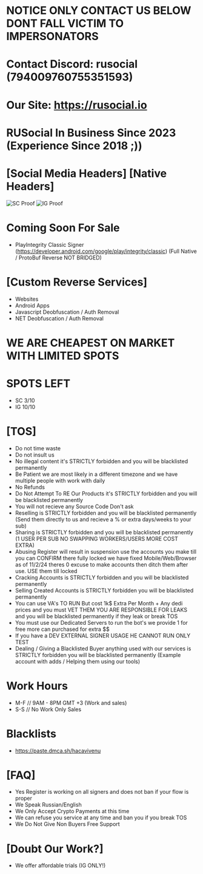# NOTICE ONLY CONTACT US BELOW DONT FALL VICTIM TO IMPERSONATORS

# Contact Discord: rusocial (794009760755351593)
# Our Site: https://rusocial.io
# RUSocial In Business Since 2023 (Experience Since 2018 ;))

# [Social Media Headers] [Native Headers]
![SC Proof](https://github.com/user-attachments/assets/c1a68c1c-ca6f-45bd-802e-cf055436e0a3)
![IG Proof](https://github.com/user-attachments/assets/9de436e0-dc29-4b58-a50b-660af28e140b)

# Coming Soon For Sale
- PlayIntegrity Classic Signer (https://developer.android.com/google/play/integrity/classic) (Full Native / ProtoBuf Reverse NOT BRIDGED)

# [Custom Reverse Services]
- Websites
- Android Apps
- Javascript Deobfuscation / Auth Removal
- NET Deobfuscation / Auth Removal

# WE ARE CHEAPEST ON MARKET WITH LIMITED SPOTS

# SPOTS LEFT
- SC 3/10
- IG 10/10

# [TOS]
- Do not time waste
- Do not insult us
- No illegal content it's STRICTLY forbidden and you will be blacklisted permanently
- Be Patient we are most likely in a different timezone and we have multiple people with work with daily
- No Refunds
- Do Not Attempt To RE Our Products it's STRICTLY forbidden and you will be blacklisted permanently
- You will not recieve any Source Code Don't ask
- Reselling is STRICTLY forbidden and you will be blacklisted permanently (Send them directly to us and recieve a % or extra days/weeks to your sub)
- Sharing is STRICTLY forbidden and you will be blacklisted permanently (1 USER PER SUB NO SWAPPING WORKERS/USERS MORE COST EXTRA)
- Abusing Register will result in suspension use the accounts you make till you can CONFIRM there fully locked we have fixed Mobile/Web/Browser as of 11/2/24 theres 0 excuse to make accounts then ditch them after use. USE them till locked
- Cracking Accounts is STRICTLY forbidden and you will be blacklisted permanently
- Selling Created Accounts is STRICTLY forbidden you will be blacklisted permanently
- You can use VA's TO RUN But cost 1k$ Extra Per Month + Any dedi prices and you must VET THEM YOU ARE RESPONSIBLE FOR LEAKS and you will be blacklisted permanently if they leak or break TOS
- You must use our Dedicated Servers to run the bot's we provide 1 for free more can purchased for extra $$
- If you have a DEV EXTERNAL SIGNER USAGE HE CANNOT RUN ONLY TEST
- Dealing / Giving a Blacklisted Buyer anything used with our services is STRICTLY forbidden you will be blacklisted permanently (Example account with adds / Helping them using our tools)

# Work Hours
- M-F // 9AM - 8PM GMT +3 (Work and sales)
- S-S // No Work Only Sales

# Blacklists
- https://paste.dmca.sh/hacavivenu

# [FAQ]
- Yes Register is working on all signers and does not ban if your flow is proper
- We Speak Russian/English
- We Only Accept Crypto Payments at this time
- We can refuse you service at any time and ban you if you break TOS
- We Do Not Give Non Buyers Free Support

# [Doubt Our Work?]
- We offer affordable trials (IG ONLY!)
